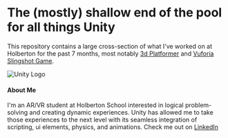 # The (mostly) shallow end of the pool for all things Unity

This repository contains a large cross-section of what I've worked on at Holberton for the past 7 months, most notably [3d Platformer](0x00-unity-audio) and [Vuforia Slingshot Game](0x00-unity-ar_slingshot_game).

![Unity Logo](https://cdn.fs.brandfolder.com/cache=expiry:604800/cache=expiry:604800/cache=expiry:604800/cache=expiry:604800/cache=expiry:604800/cache=expiry:604800/cache=expiry:604800/cache=expiry:604800/cache=expiry:604800/cache=expiry:604800/cache=expiry:604800/cache=expiry:604800/cache=expiry:604800/cache=expiry:604800/cache=expiry:604800/Ta1coQ3wSOmtwyQxJ86r)

#### About Me
I'm an AR/VR student at Holberton School interested in logical problem-solving and creating dynamic experiences. Unity has allowed me to take those experiences to the next level with its seamless integration of scripting, ui elements, physics, and animations. Check me out on [LinkedIn](https://www.linkedin.com/in/jacobfchavera/)
